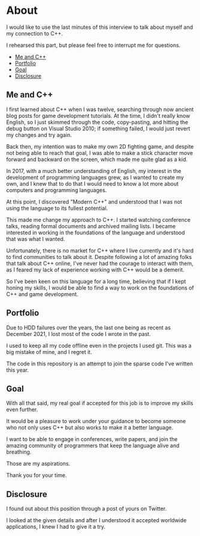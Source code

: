 # About

I would like to use the last minutes of this interview to talk about myself and my connection to C++.

I rehearsed this part, but please feel free to interrupt me for questions.

- [Me and C++](#me-and-c)
- [Portfolio](#portfolio)
- [Goal](#goal)
- [Disclosure](#disclosure)

## Me and C++

I first learned about C++ when I was twelve, searching through now ancient blog posts for game development tutorials. At the time, I didn't really know English, so I just skimmed through the code, copy-pasting, and hitting the debug button on Visual Studio 2010; if something failed, I would just revert my changes and try again.

Back then, my intention was to make my own 2D fighting game, and despite not being able to reach that goal, I was able to make a stick character move forward and backward on the screen, which made me quite glad as a kid.

In 2017, with a much better understanding of English, my interest in the development of programming languages grew, as I wanted to create my own, and I knew that to do that I would need to know a lot more about computers and programming languages.

At this point, I discovered "Modern C++" and understood that I was not using the language to its fullest potential.

This made me change my approach to C++. I started watching conference talks, reading formal documents and archived mailing lists. I became interested in working in the foundations of the language and understood that was what I wanted.

Unfortunately, there is no market for C++ where I live currently and it's hard to find communities to talk about it. Despite following a lot of amazing folks that talk about C++ online, I've never had the courage to interact with them, as I feared my lack of experience working with C++ would be a demerit.

So I've been keen on this language for a long time, believing that if I kept honing my skills, I would be able to find a way to work on the foundations of C++ and game development.

## Portfolio

Due to HDD failures over the years, the last one being as recent as December 2021, I lost most of the code I wrote in the past.

I used to keep all my code offline even in the projects I used git. This was a big mistake of mine, and I regret it.

The code in this repository is an attempt to join the sparse code I've written this year.

## Goal

With all that said, my real goal if accepted for this job is to improve my skills even further.

It would be a pleasure to work under your guidance to become someone who not only uses C++ but also works to make it a better language.

I want to be able to engage in conferences, write papers, and join the amazing community of programmers that keep the language alive and breathing. 

Those are my aspirations.

Thank you for your time.

## Disclosure

I found out about this position through a post of yours on Twitter.

I looked at the given details and after I understood it accepted worldwide applications, I knew I had to give it a try.
